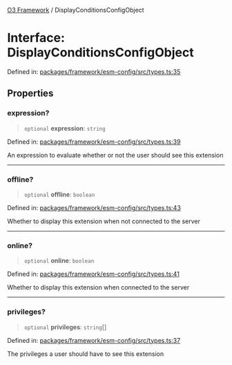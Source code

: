 [O3 Framework](../API.md) / DisplayConditionsConfigObject

# Interface: DisplayConditionsConfigObject

Defined in: [packages/framework/esm-config/src/types.ts:35](https://github.com/openmrs/openmrs-esm-core/blob/main/packages/framework/esm-config/src/types.ts#L35)

## Properties

### expression?

> `optional` **expression**: `string`

Defined in: [packages/framework/esm-config/src/types.ts:39](https://github.com/openmrs/openmrs-esm-core/blob/main/packages/framework/esm-config/src/types.ts#L39)

An expression to evaluate whether or not the user should see this extension

***

### offline?

> `optional` **offline**: `boolean`

Defined in: [packages/framework/esm-config/src/types.ts:43](https://github.com/openmrs/openmrs-esm-core/blob/main/packages/framework/esm-config/src/types.ts#L43)

Whether to display this extension when not connected to the server

***

### online?

> `optional` **online**: `boolean`

Defined in: [packages/framework/esm-config/src/types.ts:41](https://github.com/openmrs/openmrs-esm-core/blob/main/packages/framework/esm-config/src/types.ts#L41)

Whether to display this extension when connected to the server

***

### privileges?

> `optional` **privileges**: `string`[]

Defined in: [packages/framework/esm-config/src/types.ts:37](https://github.com/openmrs/openmrs-esm-core/blob/main/packages/framework/esm-config/src/types.ts#L37)

The privileges a user should have to see this extension
